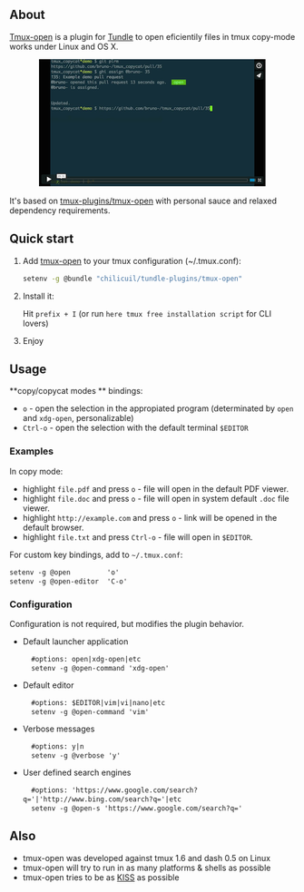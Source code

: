 ## About

[Tmux-open](https://github.com/chilicuil/tundle-plugins/tree/master/tmux-open) is a plugin for [Tundle](https://github.com/chilicuil/tundle) to open eficientily files in tmux copy-mode works under Linux and OS X.

<p align="center">
<a href="http://vimeo.com/102455265" target="_blank"><img src="./img/screencast_img.png" alt="tmux-open video"/></a>
</p>

It's based on [tmux-plugins/tmux-open](https://github.com/tmux-plugins/tmux-open) with personal sauce and relaxed dependency requirements.

## Quick start

1. Add [tmux-open](https://github.com/chilicuil/tundle-plugins/tree/master/tmux-open) to your tmux configuration (~/.tmux.conf):

   ```sh
   setenv -g @bundle "chilicuil/tundle-plugins/tmux-open"
   ```

2. Install it:

   Hit `prefix + I` (or run `here tmux free installation script` for CLI lovers)

3. Enjoy

## Usage

**copy/copycat modes ** bindings:

- `o` - open the selection in the appropiated program (determinated by `open` and `xdg-open`, personalizable)
- `Ctrl-o` - open the selection with the default terminal `$EDITOR`

### Examples

In copy mode:

- highlight `file.pdf` and press `o` - file will open in the default PDF viewer.
- highlight `file.doc` and press `o` - file will open in system default `.doc` file viewer.
- highlight `http://example.com` and press `o` - link will be opened in the default browser.
- highlight `file.txt` and press `Ctrl-o` - file will open in `$EDITOR`.

For custom key bindings, add to `~/.tmux.conf`:

    setenv -g @open         'o'
    setenv -g @open-editor  'C-o'

### Configuration

Configuration is not required, but modifies the plugin behavior.

- Default launcher application

        #options: open|xdg-open|etc
        setenv -g @open-command 'xdg-open'

- Default editor

        #options: $EDITOR|vim|vi|nano|etc
        setenv -g @open-command 'vim'

- Verbose messages

        #options: y|n
        setenv -g @verbose 'y'

- User defined search engines

        #options: 'https://www.google.com/search?q='|'http://www.bing.com/search?q='|etc
        setenv -g @open-s 'https://www.google.com/search?q='

## Also

* tmux-open was developed against tmux 1.6 and dash 0.5 on Linux
* tmux-open will try to run in as many platforms & shells as possible
* tmux-open tries to be as [KISS](http://en.wikipedia.org/wiki/KISS_principle) as possible
